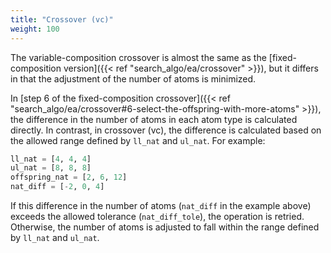 ```yaml
---
title: "Crossover (vc)"
weight: 100
---
```


The variable-composition crossover is almost the same as the [fixed-composition version]({{< ref "search_algo/ea/crossover" >}}), but it differs in that the adjustment of the number of atoms is minimized.

In [step 6 of the fixed-composition crossover]({{< ref "search_algo/ea/crossover#6-select-the-offspring-with-more-atoms" >}}), the difference in the number of atoms in each atom type is calculated directly.
In contrast, in crossover (vc), the difference is calculated based on the allowed range defined by `ll_nat` and `ul_nat`.
For example:
``` python
ll_nat = [4, 4, 4]
ul_nat = [8, 8, 8]
offspring_nat = [2, 6, 12]
nat_diff = [-2, 0, 4]
```

If this difference in the number of atoms (`nat_diff` in the example above) exceeds the allowed tolerance (`nat_diff_tole`), the operation is retried.
Otherwise, the number of atoms is adjusted to fall within the range defined by `ll_nat` and `ul_nat`.